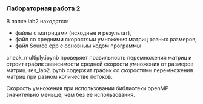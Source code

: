 ### Лабораторная работа 2

В папке lab2 находятся:
 - файлы с матрицами (исходные и результат), 
 - файл со средними скоростями умножения матриц разных размеров,
 - файл Source.cpp с основным кодом программы

check_multiply.ipynb проверяет правильность перемножения матриц и строит график зависимости средней скорости умножения от размеров матриц.
res_lab2.ipynb содержит график со скоростями перемножения матриц при разном количестве потоков.

Скорость умножения при использовании библиотеки openMP значительно меньше, чем без ее использования. 
